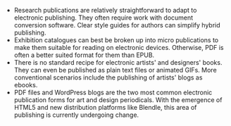 - Research publications are relatively straightforward to adapt to electronic publishing. They often require work with document conversion software. Clear style guides for authors can simplify hybrid publishing.
- Exhibition catalogues can best be broken up into micro publications to make them suitable for reading on electronic devices. Otherwise, PDF is often a better suited format for them than EPUB.
- There is no standard recipe for electronic artists' and designers' books. They can even be published as plain text files or animated GIFs. More conventional scenarios include the publishing of artists' blogs as ebooks.
- PDF files and WordPress blogs are the two most common electronic publication forms for art and design periodicals. With the emergence of HTML5 and new distribution platforms like Blendle, this area of publishing is currently undergoing change.

